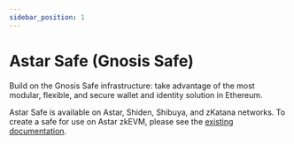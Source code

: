 ```yaml
---
sidebar_position: 1
---
```


# Astar Safe (Gnosis Safe)

Build on the Gnosis Safe infrastructure: take advantage of the most modular, flexible, and secure wallet and identity solution in Ethereum.

Astar Safe is available on Astar, Shiden, Shibuya, and zKatana networks. To create a safe for use on Astar zkEVM, please see the [existing documentation](/docs/build/integrations/wallets/astar-safe.md).
